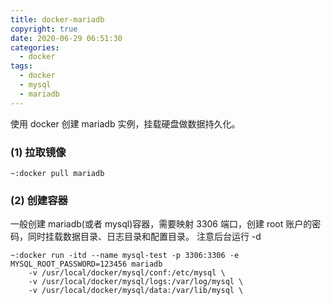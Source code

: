 ```yaml
---
title: docker-mariadb
copyright: true
date: 2020-06-29 06:51:30
categories:
  - docker
tags:
  - docker
  - mysql
  - mariadb
---
```


使用 docker 创建 mariadb 实例，挂载硬盘做数据持久化。

<!-- more -->

### (1) 拉取镜像

```
~:docker pull mariadb
```

### (2) 创建容器

一般创建 mariadb(或者 mysql)容器，需要映射 3306 端口，创建 root 账户的密码，同时挂载数据目录、日志目录和配置目录。
注意后台运行 -d

```
~:docker run -itd --name mysql-test -p 3306:3306 -e MYSQL_ROOT_PASSWORD=123456 mariadb
    -v /usr/local/docker/mysql/conf:/etc/mysql \
    -v /usr/local/docker/mysql/logs:/var/log/mysql \
    -v /usr/local/docker/mysql/data:/var/lib/mysql \
```
